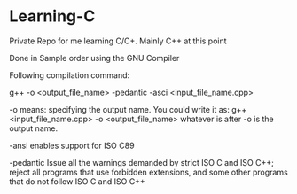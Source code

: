 # Learning-C
Private Repo for me learning C/C+. Mainly C++ at this point

Done in Sample order using the GNU Compiler

Following compilation command:

g++ -o <output_file_name> -pedantic -asci <input_file_name.cpp>

-o 
means: specifying the output name. You could write it as: g++ <input_file_name.cpp> -o <output_file_name>
whatever is after -o is the output name.

-ansi 
enables support for ISO C89

-pedantic
Issue all the warnings demanded by strict ISO C and ISO C++; reject all programs that use forbidden extensions, and some other programs that do not follow ISO C and ISO C++
